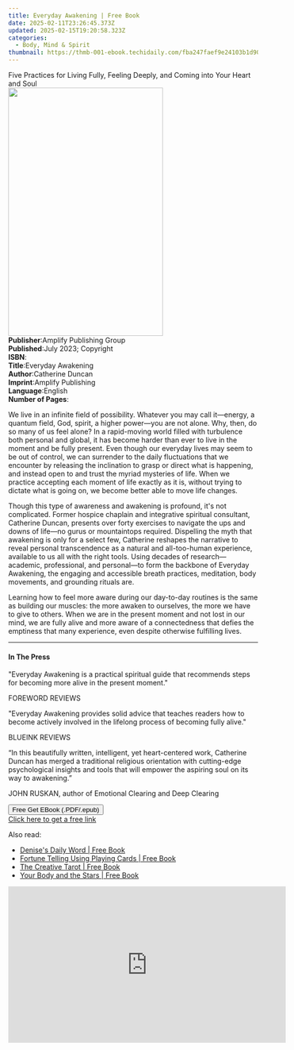 ```yaml
---
title: Everyday Awakening | Free Book
date: 2025-02-11T23:26:45.373Z
updated: 2025-02-15T19:20:58.323Z
categories:
  - Body, Mind & Spirit
thumbnail: https://thmb-001-ebook.techidaily.com/fba247faef9e24103b1d90e84b5a11d0c17357a7c010b81f82af005074c60e86.jpg
---
```

<main id="book-container">
  <div class="flex flex-col">
    <div class="book-brief flex-1 py-6 px-4 sm:p-6 md:py-10 md:px-8">
      <!-- brief-->
      <div class="book-brief-main">
        Five Practices for Living Fully, Feeling Deeply, and Coming into Your
        Heart and Soul
      </div>
    </div>
    <div
      class="book-meta-info flex-1 grid gap-4 col-start-1 col-end-3 row-start-1 sm:mb-6 sm:grid-cols-4 lg:gap-6 lg:col-start-2 lg:row-end-6 lg:row-span-6 lg:mb-0"
    >
      <div
        class="book-meta-info-left place-content-center mt-4 p-4 text-sm leading-6 col-start-2 col-span-2 dark:text-slate-400"
      >
        <img
          class="w-full h-500 object-cover rounded-lg sm:h-255 sm:col-span-2 lg:col-span-full"
          src="https://img-001-ebook.techidaily.com/889a25a021da583d574cb7d4b0d4dd0a1397ece7614bb27d0c31f3a66d396f63.jpg"
          alt=""
          width="312"
          height="500"
        />
      </div>
      <div
        class="book-meta-info-right mt-2 col-start-1 row-start-2 col-span-3 self-center"
      >
        <!-- meta data  -->
        <div class="flex flex-col px-4 md:px-8">
          <div class="flex-1">
            <strong>Publisher</strong>:<span class="px-2"
              >Amplify Publishing Group</span
            >
          </div>
          <div class="flex-1">
            <strong>Published</strong>:<span class="px-2"
              >July 2023; Copyright</span
            >
          </div>
          <div class="flex-1">
            <strong>ISBN</strong>:<span class="px-2"></span>
          </div>
          <div class="flex-1">
            <strong>Title</strong>:<span class="px-2">Everyday Awakening</span>
          </div>
          <div class="flex-1">
            <strong>Author</strong>:<span class="px-2">Catherine Duncan</span>
          </div>
          <div class="flex-1">
            <strong>Imprint</strong>:<span class="px-2"
              >Amplify Publishing</span
            >
          </div>
          <div class="flex-1">
            <strong>Language</strong>:<span class="px-2">English</span>
          </div>
          <div class="flex-1">
            <strong>Number of Pages</strong>:<span class="px-2"></span>
          </div>
        </div>
      </div>
    </div>
    <div class="book-description flex-1 py-6 px-4 sm:p-6 md:py-10 md:px-8">
      <div class="book-description-main">
        <div accordion-content="" id="description">
          <p>
            We live in an infinite field of possibility. Whatever you may call
            it—energy, a quantum field, God, spirit, a higher power—you are not
            alone. Why, then, do so many of us feel alone? In a rapid-moving
            world filled with turbulence both personal and global, it has become
            harder than ever to live in the moment and be fully present. Even
            though our everyday lives may seem to be out of control, we can
            surrender to the daily fluctuations that we encounter by releasing
            the inclination to grasp or direct what is happening, and instead
            open to and trust the myriad mysteries of life. When we practice
            accepting each moment of life exactly as it is, without trying to
            dictate what is going on, we become better able to move life
            changes.&nbsp;
          </p>
          <p>
            Though this type of awareness and awakening is profound, it's not
            complicated. Former hospice chaplain and integrative spiritual
            consultant, Catherine Duncan, presents over forty exercises to
            navigate the ups and downs of life—no gurus or mountaintops
            required. Dispelling the myth that awakening is only for a select
            few, Catherine reshapes the narrative to reveal personal
            transcendence as a natural and all-too-human experience, available
            to us all with the right tools. Using decades of research—academic,
            professional, and personal—to form the backbone of Everyday
            Awakening, the engaging and accessible breath practices, meditation,
            body movements, and grounding rituals are.
          </p>
          <p>
            Learning how to feel more aware during our day-to-day routines is
            the same as building our muscles: the more awaken to ourselves, the
            more we have to give to others. When we are in the present moment
            and not lost in our mind, we are fully alive and more aware of a
            connectedness that defies the emptiness that many experience, even
            despite otherwise fulfilling lives.
          </p>
        </div>
        <div class="accordion-fader"></div>
      </div>
    </div>
    <div class="book-excerpts flex-1 py-6 px-4 sm:p-6 md:py-10 md:px-8">
      <!-- excerpts-->
      <div class="book-excerpts-main">
        <hr />
        <h4 class="placeholder placeholder-heading">
          <span>In The Press</span>
        </h4>
        <p></p>
        <p>
          "Everyday Awakening is a practical spiritual guide that recommends
          steps for becoming more alive in the present moment."&nbsp;
        </p>
        <p>FOREWORD REVIEWS</p>
        <p>
          "Everyday Awakening&nbsp;provides solid advice that teaches readers
          how to become actively involved in the lifelong process of becoming
          fully alive."&nbsp;
        </p>
        <p>BLUEINK REVIEWS</p>
        <p>
          “In this beautifully written, intelligent, yet heart-centered work,
          Catherine Duncan has merged a traditional religious orientation with
          cutting-edge psychological insights and tools that will empower the
          aspiring soul on its way to awakening.”
        </p>
        <p>JOHN RUSKAN, author of Emotional Clearing and Deep Clearing</p>
        <p></p>
      </div>
    </div>
    <div
      class="book-about-author flex-1 py-6 px-4 sm:p-6 md:py-10 md:px-8"
    ></div>
    <div class="book-free-get flex-1 py-6 px-4 sm:p-6 md:py-10 md:px-8">
      <button
        id="btn-free-get"
        class="bg-blue-500 hover:bg-blue-700 text-white font-bold py-2 px-4 rounded"
      >
        Free Get EBook (.PDF/.epub)
      </button>
      <div id="countdown-display" class="px-2 text-lg mt-2"></div>
      <a
        id="free-link"
        class="hidden bg-blue-500 hover:bg-blue-700 text-white font-bold py-2 px-4 rounded"
        href="https://www.ebooks.com/en-us/book/211256560/everyday-awakening/catherine-duncan/"
        target="_blank"
        >Click here to get a free link</a
      >
    </div>
    <script>
      let countdownTime = 0;
      let countdownInterval = null;
      document
        .getElementById('btn-free-get')
        .addEventListener('click', startCountdown);
      function startCountdown() {
        countdownTime = new Date().getTime() + 60000 * 3;
        countdownInterval = setInterval(updateCountdown, 1000);
        document.getElementById('btn-free-get').disabled = true;
        document
          .getElementById('btn-free-get')
          .classList.add('bg-gray-500', 'cursor-not-allowed');
      }
      function updateCountdown() {
        let currentTime = new Date().getTime();
        let timeLeft = countdownTime - currentTime;
        let secondsLeft = Math.floor(timeLeft / 1000);
        document.getElementById('countdown-display').innerHTML =
          `Remaining time: ${secondsLeft} seconds.`;
        if (secondsLeft <= 0) {
          clearInterval(countdownInterval);
          document.getElementById('btn-free-get').classList.add('hidden');
          document.getElementById('free-link').classList.remove('hidden');
          document.getElementById('countdown-display').innerHTML = '';
        }
      }
    </script>
  </div>
</main>

<ins class="adsbygoogle"
      style="display:block"
      data-ad-client="ca-pub-7571918770474297"
      data-ad-slot="8358498916"
      data-ad-format="auto"
      data-full-width-responsive="true"></ins>
    

<span class="atpl-alsoreadstyle">Also read:</span>
<div><ul>
<li><a href="https://novels-ebooks.techidaily.com/2078517-9781476798950-denises-daily-word/"><u>Denise's Daily Word | Free Book</u></a></li>
<li><a href="https://novels-ebooks.techidaily.com/2077624-9781607349570-fortune-telling-using-playing-cards/"><u>Fortune Telling Using Playing Cards | Free Book</u></a></li>
<li><a href="https://novels-ebooks.techidaily.com/2078465-9781501120244-the-creative-tarot/"><u>The Creative Tarot | Free Book</u></a></li>
<li><a href="https://novels-ebooks.techidaily.com/2078558-9781476771472-your-body-and-the-stars/"><u>Your Body and the Stars | Free Book</u></a></li>
</ul></div>

<!-- affiliate ads begin -->
<iframe width="560" height="315" src="https://www.youtube.com/embed/UUPt2zKtJ5k?si=LLHdsFDLzVByJsKj" title="YouTube video player" frameborder="0" allow="accelerometer; autoplay; clipboard-write; encrypted-media; gyroscope; picture-in-picture; web-share" referrerpolicy="strict-origin-when-cross-origin" allowfullscreen></iframe>
<!-- affiliate ads end -->

